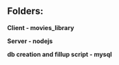 ## Folders:
  **Client - movies_library**  
  
  **Server - nodejs**  
  
  **db creation and fillup script - mysql**
